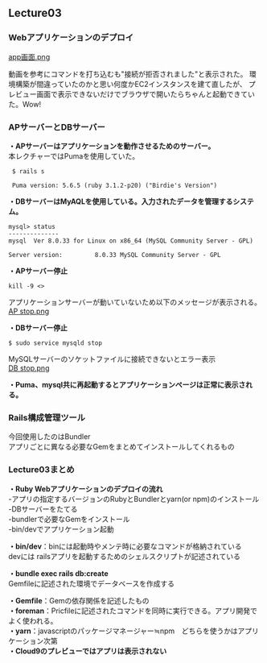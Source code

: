 ## Lecture03 

### Webアプリケーションのデプロイ
[app画面.png](./image/Lecture03/L3_l3app.png "app画面.png")

動画を参考にコマンドを打ち込むも"接続が拒否されました"と表示された。
環境構築が間違っていたのかと思い何度かEC2インスタンスを建て直したが、
プレビュー画面で表示できないだけでブラウザで開いたらちゃんと起動できていた。Wow!

### APサーバーとDBサーバー
**・APサーバーはアプリケーションを動作させるためのサーバー。**<br>
本レクチャーではPumaを使用していた。<br>
```
 $ rails s
 
 Puma version: 5.6.5 (ruby 3.1.2-p20) ("Birdie's Version")
```


**・DBサーバーはMyAQLを使用している。入力されたデータを管理するシステム。**
```
mysql> status
--------------
mysql  Ver 8.0.33 for Linux on x86_64 (MySQL Community Server - GPL)

Server version:         8.0.33 MySQL Community Server - GPL
```


**・APサーバー停止**
```
kill -9 <>
```
アプリケーションサーバーが動いていないため以下のメッセージが表示される。<br>
[AP stop.png](./image/Lecture03/L3_APstop.png "APstop.png")


**・DBサーバー停止**
```
$ sudo service mysqld stop
```
MySQLサーバーのソケットファイルに接続できないとエラー表示<br>
[DB stop.png](./image/Lecture03/L3_DBstop.png "DB stop.png")

**・Puma、mysql共に再起動するとアプリケーションページは正常に表示される。**

### Rails構成管理ツール
今回使用したのはBundler<br>
アプリごとに異なる必要なGemをまとめてインストールしてくれるもの


### Lecture03まとめ
**・Ruby Webアプリケーションのデプロイの流れ**<br>
-アプリの指定するバージョンのRubyとBundlerとyarn(or npm)のインストール<br>
-DBサーバーをたてる<br>
-bundlerで必要なGemをインストール<br>
-bin/devでアプリケーション起動<br>

**・bin/dev**：binには起動時やメンテ時に必要なコマンドが格納されている<br>
  devには railsアプリを起動するためのシェルスクリプトが記述されている<br>
  
**・bundle exec rails db:create**<br>
 Gemfileに記述された環境でデータベースを作成する<br>
 
**・Gemfile**：Gemの依存関係を記述したもの<br>
**・foreman**：Pricfileに記述されたコマンドを同時に実行できる。アプリ開発でよく使われる。<br>
**・yarn**：javascriptのパッケージマネージャー≒npm　どちらを使うかはアプリケーション次第<br>
**・Cloud9のプレビューではアプリは表示されない**
